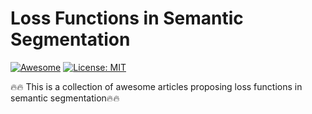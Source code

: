 # Loss Functions in Semantic Segmentation

[![Awesome](https://cdn.rawgit.com/sindresorhus/awesome/d7305f38d29fed78fa85652e3a63e154dd8e8829/media/badge.svg)](https://github.com/mindflow-institue/Loss-Functions-for-Semantic-Segmentation) 
[![License: MIT](https://img.shields.io/badge/License-MIT-green.svg)](https://opensource.org/licenses/MIT)

:fire::fire: This is a collection of awesome articles proposing loss functions in semantic segmentation:fire::fire:
